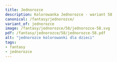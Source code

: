 ```yaml
---
title: Jednorozce
description: Kolorowanka Jednorozce - wariant 58
canonical: /fantasy/jednorozce/
variant_of: jednorozce
image: /fantasy/jednorozce/58/jednorozce-58.svg
pdf: /fantasy/jednorozce/58/jednorozce-58.pdf
alt: "jednorozce kolorowanki dla dzieci"
tags:
- fantasy
- jednorozce
---
```

